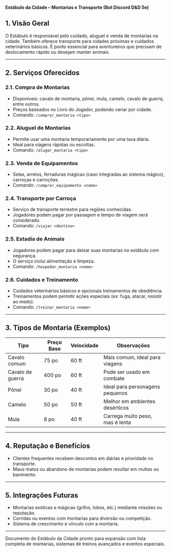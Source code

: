 **Estábulo da Cidade – Montarias e Transporte (Bot Discord D&D 5e)**

## 1. Visão Geral
O Estábulo é responsável pelo cuidado, aluguel e venda de montarias na cidade. Também oferece transporte para cidades próximas e cuidados veterinários básicos. É ponto essencial para aventureiros que precisam de deslocamento rápido ou desejam manter animais.

---

## 2. Serviços Oferecidos

### 2.1. Compra de Montarias
- Disponíveis: cavalo de montaria, pônei, mula, camelo, cavalo de guerra, entre outros.
- Preços baseados no Livro do Jogador, podendo variar por cidade.
- Comando: `/comprar_montaria <tipo>`

### 2.2. Aluguel de Montarias
- Permite usar uma montaria temporariamente por uma taxa diária.
- Ideal para viagens rápidas ou escoltas.
- Comando: `/alugar_montaria <tipo>`

### 2.3. Venda de Equipamentos
- Selas, arreios, ferraduras mágicas (caso integradas ao sistema mágico), carroças e carroções.
- Comando: `/comprar_equipamento <nome>`

### 2.4. Transporte por Carroça
- Serviço de transporte terrestre para regiões conhecidas.
- Jogadores podem pagar por passagem e tempo de viagem será considerado.
- Comando: `/viajar <destino>`

### 2.5. Estadia de Animais
- Jogadores podem pagar para deixar suas montarias no estábulo com segurança.
- O serviço inclui alimentação e limpeza.
- Comando: `/hospedar_montaria <nome>`

### 2.6. Cuidados e Treinamento
- Cuidados veterinários básicos e opcionais treinamentos de obediência.
- Treinamentos podem permitir ações especiais (ex: fuga, atacar, resistir ao medo).
- Comando: `/treinar_montaria <nome>`

---

## 3. Tipos de Montaria (Exemplos)
| Tipo             | Preço Base | Velocidade | Observações                      |
|------------------|------------|------------|----------------------------------|
| Cavalo comum     | 75 po      | 60 ft      | Mais comum, ideal para viagens   |
| Cavalo de guerra | 400 po     | 60 ft      | Pode ser usado em combate        |
| Pônei            | 30 po      | 40 ft      | Ideal para personagens pequenos  |
| Camelo           | 50 po      | 50 ft      | Melhor em ambientes desérticos   |
| Mula             | 8 po       | 40 ft      | Carrega muito peso, mas é lenta  |

---

## 4. Reputação e Benefícios
- Clientes frequentes recebem descontos em diárias e prioridade no transporte.
- Maus-tratos ou abandono de montarias podem resultar em multas ou banimento.

---

## 5. Integrações Futuras
- Montarias exóticas e mágicas (grifos, lobos, etc.) mediante missões ou reputação.
- Corridas ou eventos com montarias para diversão ou competição.
- Sistema de crescimento e vínculo com a montaria.

---

Documento do Estábulo da Cidade pronto para expansão com lista completa de montarias, sistemas de treinos avançados e eventos especiais.

